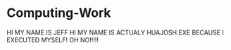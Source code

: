 # Computing-Work
HI MY NAME IS JEFF
HI MY NAME IS ACTUALY HUAJOSH.EXE BECAUSE I EXECUTED MYSELF!
OH NO!!!!!
